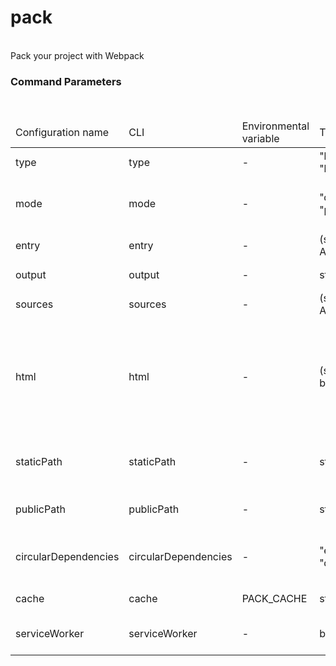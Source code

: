 <h1>pack</h1>
<br/>
<div>
Pack your project with Webpack
</div> <h3>Command Parameters</h3>
<br/>
<table> <thead><tr> <td>Configuration name</td> <td>CLI</td> <td>Environmental variable</td> <td>Type</td> <td>Required</td> <td>Default value</td> <td>Description</td> </tr></thead> <tr> <td>type</td> <td>type</td> <td>-</td> <td>"browser" | "browserLibrary"</td> <td>yes</td> <td><pre>-</pre></td> <td>Your package type</td> </tr> <tr> <td>mode</td> <td>mode</td> <td>-</td> <td>"development" | "production"</td> <td>no</td> <td><pre>production</pre></td> <td>Use development for watch mode (and local server in case of browser)</td> </tr> <tr> <td>entry</td> <td>entry</td> <td>-</td> <td>(string | Array&lt;string>)</td> <td>yes</td> <td><pre>-</pre></td> <td>Entry file(s) that should be packed</td> </tr> <tr> <td>output</td> <td>output</td> <td>-</td> <td>string</td> <td>no</td> <td><pre>dist</pre></td> <td>Build output directory</td> </tr> <tr> <td>sources</td> <td>sources</td> <td>-</td> <td>(string | Array&lt;string>)</td> <td>no</td> <td><pre>src</pre></td> <td>Source directory of the app</td> </tr> <tr> <td>html</td> <td>html</td> <td>-</td> <td>(string | boolean)</td> <td>no</td> <td><pre>-</pre></td> <td>HTML template for browser app (set it to true if you still want to emit the default index file).
You can also disable injection of default scripts, i.e.: "src/index.html!no-inject"</td> </tr> <tr> <td>staticPath</td> <td>staticPath</td> <td>-</td> <td>string</td> <td>no</td> <td><pre>-</pre></td> <td>Static files directory, which contents will be copied to the ourput location</td> </tr> <tr> <td>publicPath</td> <td>publicPath</td> <td>-</td> <td>string</td> <td>no</td> <td><pre>-</pre></td> <td>Public path to resources/scripts on the webpage</td> </tr> <tr> <td>circularDependencies</td> <td>circularDependencies</td> <td>-</td> <td>"error" | "warn" | "disable"</td> <td>no</td> <td><pre>-</pre></td> <td>Determines if we should check for circularDependencies or not</td> </tr> <tr> <td>cache</td> <td>cache</td> <td>PACK_CACHE</td> <td>string</td> <td>no</td> <td><pre>.pack</pre></td> <td>Build tools cache location</td> </tr> <tr> <td>serviceWorker</td> <td>serviceWorker</td> <td>-</td> <td>boolean</td> <td>no</td> <td><pre>-</pre></td> <td>Set to "true" in order to bundle service worker</td> </tr>
</table>
